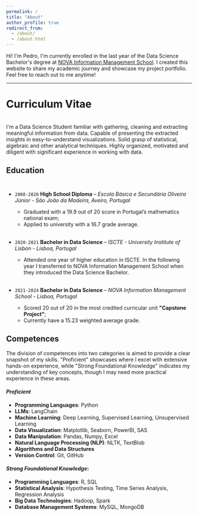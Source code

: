 ```yaml
---
permalink: /
title: "About"
author_profile: true
redirect_from: 
  - /about/
  - /about.html
---
```



Hi! I'm Pedro, I'm currently enrolled in the last year of the Data Science Bachelor's 
degree at [NOVA Information Management School](https://www.novaims.unl.pt/). 
I created this website to share my academic journey and showcase my project portfolio. 
Feel free to reach out to me anytime!

---

# Curriculum Vitae
&nbsp;  
I'm a Data Science Student familiar with gathering, cleaning and extracting
meaningful information from data. Capable of presenting the extracted insights
in easy-to-understand visualizations. Solid grasp of statistical, algebraic and
other analytical techniques. Highly organized, motivated and diligent with
significant experience in working with data.
  

  
## Education<br/><br/>

* `2008-2020` **High School Diploma** – *Escola Básica e Secundária Oliveira Júnior - São João da Madeira, Aveiro, Portugal*

  * Graduated with a 19.9 out of 20 score in Portugal’s mathematics national exam;
  * Applied to university with a 16.7 grade average.<br/><br/>


* `2020-2021` **Bachelor in Data Science** – *ISCTE - University Institute of Lisbon - Lisboa, Portugal*
  * Attended one year of higher education in ISCTE. In the following year I
transferred to NOVA Information Management School when they introduced
the Data Science Bachelor.<br/><br/>
    

* `2021-2024` **Bachelor in Data Science** – *NOVA Information Management School - Lisboa, Portugal*
  * Scored 20 out of 20 in the most credited curricular unit **"Capstone Project"**;
  * Currently have a  15.23 weighted average grade.

## Competences<br/>

The division of competences into two categories 
is aimed to provide a clear snapshot of my skills. "Proficient" showcases where I excel 
with extensive hands-on experience, while "Strong Foundational Knowledge" indicates my 
understanding of key concepts, though I may need more practical experience in these areas.

#### *Proficient*

- **Programming Languages**: Python
- **LLMs**: LangChain
- **Machine Learning**: Deep Learning, Supervised Learning, Unsupervised Learning
- **Data Visualization**: Matplotlib, Seaborn, PowerBI, SAS
- **Data Manipulation**: Pandas, Numpy, Excel
- **Natural Language Processing (NLP)**: NLTK, TextBlob
- **Algorithms and Data Structures**
- **Version Control**: Git, GitHub


#### *Strong Foundational Knowledge*:

- **Programming Languages**: R, SQL
- **Statistical Analysis**: Hypothesis Testing, Time Series Analysis, Regression Analysis
- **Big Data Technologies**: Hadoop, Spark
- **Database Management Systems**: MySQL, MongoDB
